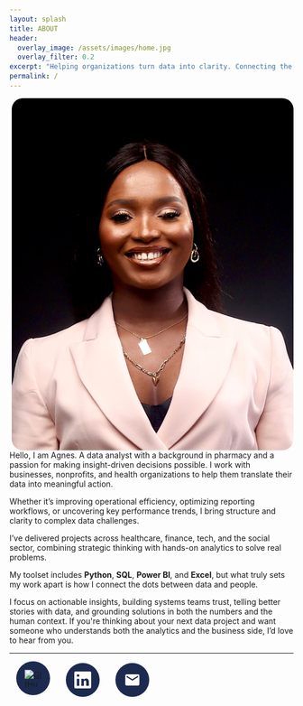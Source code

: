 ```yaml
---
layout: splash
title: ABOUT
header:
  overlay_image: /assets/images/home.jpg
  overlay_filter: 0.2
excerpt: "Helping organizations turn data into clarity. Connecting the dots between data and impact."
permalink: /
---
```


<img src="/assets/images/about.jpg" alt="Agnes Ekpo" style="float: right; width: 500px; border-radius: 20px; margin-left: 20px;">

Hello, I am Agnes. A data analyst with a background in pharmacy and a passion for making insight-driven decisions possible. I work with businesses, nonprofits, and health organizations to help them translate their data into meaningful action.

Whether it’s improving operational efficiency, optimizing reporting workflows, or uncovering key performance trends, I bring structure and clarity to complex data challenges.

I’ve delivered projects across healthcare, finance, tech, and the social sector, combining strategic thinking with hands-on analytics to solve real problems.  

My toolset includes **Python**, **SQL**, **Power BI**, and **Excel**, but what truly sets my work apart is how I connect the dots between data and people.

I focus on actionable insights, building systems teams trust, telling better stories with data, and grounding solutions in both the numbers and the human context.  If you're thinking about your next data project and want someone who understands both the analytics and the business side, I’d love to hear from you.

---
<!-- STYLING -->
<style>
  
.social-icons a {
  display: inline-block;
  margin: 0 0.75rem;
  padding: 15px;
  background-color: #1D2A50;
  border-radius: 50%;
  transition: transform 0.3s ease;
}

.social-icons a:hover {
  transform: scale(1.15);
}

.social-icons a img,
.social-icons a svg {
  width: 30px;
  height: 30px;
  display: block;
}

/* Responsive behavior for mobile */
@media (max-width: 600px) {
  .social-icons a {
    padding: 12px;
    margin: 0 0.5rem;
  }

  .social-icons a img,
  .social-icons a svg {
    width: 24px;
    height: 24px;
  }
}
</style>

<!-- CIRCULAR ICON SECTION -->
<div class="social-icons">
  <a href="https://github.com/TheAEkpo" target="_blank">
    <img src="https://cdn.simpleicons.org/github/ffffff" alt="GitHub">
  </a>
  <a href="https://linkedin.com/in/agnesekpo" target="_blank">
    <svg xmlns="http://www.w3.org/2000/svg" fill="#ffffff" viewBox="0 0 24 24">
      <path d="M20.45 20.45h-3.55v-5.4c0-1.29-.46-2.18-1.6-2.18-.87 0-1.39.59-1.62 1.16-.08.2-.1.48-.1.76v5.66h-3.55s.05-9.18 0-10.14h3.55v1.44c.47-.73 1.3-1.78 3.16-1.78 2.3 0 4.03 1.5 4.03 4.72v5.76zM5.34 7.43c-1.14 0-1.88-.75-1.88-1.69 0-.95.75-1.69 1.91-1.69s1.87.74 1.89 1.69c0 .94-.73 1.69-1.92 1.69h0zM7.1 20.45H3.6V10.3h3.5v10.15zM22.23 0H1.77C.79 0 0 .77 0 1.72v20.56C0 23.22.78 24 1.77 24h20.46c.98 0 1.77-.78 1.77-1.72V1.72C24 .78 23.21 0 22.23 0z"/>
    </svg>
  </a>
  <a href="mailto:a.ekpo@outlook.com" target="_blank">
    <svg xmlns="http://www.w3.org/2000/svg" fill="#ffffff" viewBox="0 0 24 24">
      <path d="M20 4H4c-1.1 0-2 .9-2 2v12c0 1.1.9 2 2 2h16c1.1 0 2-.9 2-2V6c0-1.1-.9-2-2-2zm0 4l-8 5-8-5V6l8 5 8-5v2z"/>
    </svg>
  </a>
</div>


<!--

## Watch My Introduction

<div style="margin-top: 2rem;">
<iframe width="100%" height="415" src="https://www.youtube.com/embed/YOUR_YOUTUBE_VIDEO_ID" frameborder="0" allowfullscreen></iframe>
</div>
-->

